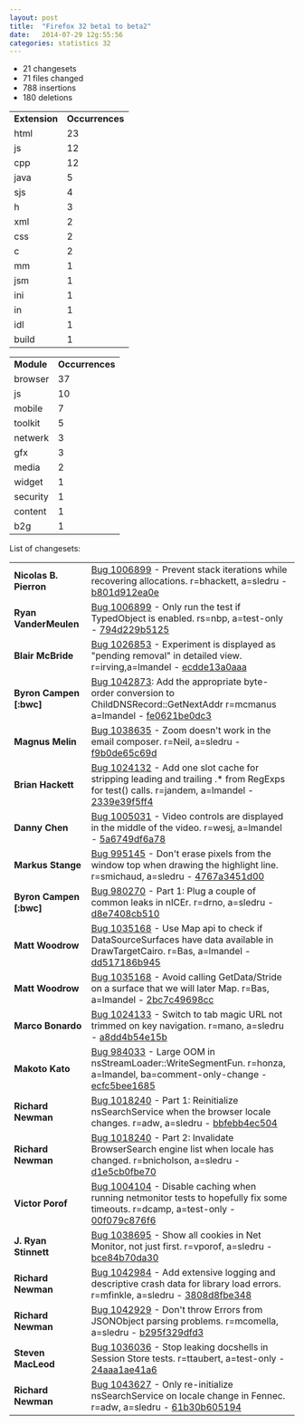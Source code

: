 ```yaml
---
layout: post
title:  "Firefox 32 beta1 to beta2"
date:   2014-07-29 12g:55:56
categories: statistics 32
---
```


<p>
<ul>
<li>21 changesets</li>
<li>71 files changed</li>
<li>788 insertions</li>
<li>180 deletions</li>
</ul>
</p>
<p>
<table><tr><td><strong>Extension</strong></td><td><strong>Occurrences</strong></td></tr>
<tr><td>html</td><td>23</td></tr>
<tr><td>js</td><td>12</td></tr>
<tr><td>cpp</td><td>12</td></tr>
<tr><td>java</td><td>5</td></tr>
<tr><td>sjs</td><td>4</td></tr>
<tr><td>h</td><td>3</td></tr>
<tr><td>xml</td><td>2</td></tr>
<tr><td>css</td><td>2</td></tr>
<tr><td>c</td><td>2</td></tr>
<tr><td>mm</td><td>1</td></tr>
<tr><td>jsm</td><td>1</td></tr>
<tr><td>ini</td><td>1</td></tr>
<tr><td>in</td><td>1</td></tr>
<tr><td>idl</td><td>1</td></tr>
<tr><td>build</td><td>1</td></tr>
</table>
</p>
<p>
<table><tr><td><strong>Module</strong></td><td><strong>Occurrences</strong></td></tr>
<tr><td>browser</td><td>37</td></tr>
<tr><td>js</td><td>10</td></tr>
<tr><td>mobile</td><td>7</td></tr>
<tr><td>toolkit</td><td>5</td></tr>
<tr><td>netwerk</td><td>3</td></tr>
<tr><td>gfx</td><td>3</td></tr>
<tr><td>media</td><td>2</td></tr>
<tr><td>widget</td><td>1</td></tr>
<tr><td>security</td><td>1</td></tr>
<tr><td>content</td><td>1</td></tr>
<tr><td>b2g</td><td>1</td></tr>
</table>
</p>
<p>List of changesets:
<table>
<tr><td><strong>Nicolas B. Pierron</strong></td><td><a href="http://bugzilla.mozilla.org/1006899">Bug 1006899</a> - Prevent stack iterations while recovering allocations. r=bhackett, a=sledru - <a href="https://hg.mozilla.org/releases/mozilla-beta/rev/b801d912ea0e">b801d912ea0e</a></td></tr>
<tr><td><strong>Ryan VanderMeulen</strong></td><td><a href="http://bugzilla.mozilla.org/1006899">Bug 1006899</a> - Only run the test if TypedObject is enabled. rs=nbp, a=test-only - <a href="https://hg.mozilla.org/releases/mozilla-beta/rev/794d229b5125">794d229b5125</a></td></tr>
<tr><td><strong>Blair McBride</strong></td><td><a href="http://bugzilla.mozilla.org/1026853">Bug 1026853</a> - Experiment is displayed as "pending removal" in detailed view. r=irving,a=lmandel - <a href="https://hg.mozilla.org/releases/mozilla-beta/rev/ecdde13a0aaa">ecdde13a0aaa</a></td></tr>
<tr><td><strong>Byron Campen [:bwc]</strong></td><td><a href="http://bugzilla.mozilla.org/1042873">Bug 1042873</a>: Add the appropriate byte-order conversion to ChildDNSRecord::GetNextAddr r=mcmanus a=lmandel - <a href="https://hg.mozilla.org/releases/mozilla-beta/rev/fe0621be0dc3">fe0621be0dc3</a></td></tr>
<tr><td><strong>Magnus Melin</strong></td><td><a href="http://bugzilla.mozilla.org/1038635">Bug 1038635</a> - Zoom doesn't work in the email composer. r=Neil, a=sledru - <a href="https://hg.mozilla.org/releases/mozilla-beta/rev/f9b0de65c69d">f9b0de65c69d</a></td></tr>
<tr><td><strong>Brian Hackett</strong></td><td><a href="http://bugzilla.mozilla.org/1024132">Bug 1024132</a> - Add one slot cache for stripping leading and trailing .* from RegExps for test() calls. r=jandem, a=lmandel - <a href="https://hg.mozilla.org/releases/mozilla-beta/rev/2339e39f5ff4">2339e39f5ff4</a></td></tr>
<tr><td><strong>Danny Chen</strong></td><td><a href="http://bugzilla.mozilla.org/1005031">Bug 1005031</a> - Video controls are displayed in the middle of the video. r=wesj, a=lmandel - <a href="https://hg.mozilla.org/releases/mozilla-beta/rev/5a6749df6a78">5a6749df6a78</a></td></tr>
<tr><td><strong>Markus Stange</strong></td><td><a href="http://bugzilla.mozilla.org/995145">Bug 995145</a> - Don't erase pixels from the window top when drawing the highlight line. r=smichaud, a=sledru - <a href="https://hg.mozilla.org/releases/mozilla-beta/rev/4767a3451d00">4767a3451d00</a></td></tr>
<tr><td><strong>Byron Campen [:bwc]</strong></td><td><a href="http://bugzilla.mozilla.org/980270">Bug 980270</a> - Part 1: Plug a couple of common leaks in nICEr. r=drno, a=sledru - <a href="https://hg.mozilla.org/releases/mozilla-beta/rev/d8e7408cb510">d8e7408cb510</a></td></tr>
<tr><td><strong>Matt Woodrow</strong></td><td><a href="http://bugzilla.mozilla.org/1035168">Bug 1035168</a> - Use Map api to check if DataSourceSurfaces have data available in DrawTargetCairo. r=Bas, a=lmandel - <a href="https://hg.mozilla.org/releases/mozilla-beta/rev/dd517186b945">dd517186b945</a></td></tr>
<tr><td><strong>Matt Woodrow</strong></td><td><a href="http://bugzilla.mozilla.org/1035168">Bug 1035168</a> - Avoid calling GetData/Stride on a surface that we will later Map. r=Bas, a=lmandel - <a href="https://hg.mozilla.org/releases/mozilla-beta/rev/2bc7c49698cc">2bc7c49698cc</a></td></tr>
<tr><td><strong>Marco Bonardo</strong></td><td><a href="http://bugzilla.mozilla.org/1024133">Bug 1024133</a> - Switch to tab magic URL not trimmed on key navigation. r=mano, a=sledru - <a href="https://hg.mozilla.org/releases/mozilla-beta/rev/a8dd4b54e15b">a8dd4b54e15b</a></td></tr>
<tr><td><strong>Makoto Kato</strong></td><td><a href="http://bugzilla.mozilla.org/984033">Bug 984033</a> - Large OOM in nsStreamLoader::WriteSegmentFun. r=honza, a=lmandel, ba=comment-only-change - <a href="https://hg.mozilla.org/releases/mozilla-beta/rev/ecfc5bee1685">ecfc5bee1685</a></td></tr>
<tr><td><strong>Richard Newman</strong></td><td><a href="http://bugzilla.mozilla.org/1018240">Bug 1018240</a> - Part 1: Reinitialize nsSearchService when the browser locale changes. r=adw, a=sledru - <a href="https://hg.mozilla.org/releases/mozilla-beta/rev/bbfebb4ec504">bbfebb4ec504</a></td></tr>
<tr><td><strong>Richard Newman</strong></td><td><a href="http://bugzilla.mozilla.org/1018240">Bug 1018240</a> - Part 2: Invalidate BrowserSearch engine list when locale has changed. r=bnicholson, a=sledru - <a href="https://hg.mozilla.org/releases/mozilla-beta/rev/d1e5cb0fbe70">d1e5cb0fbe70</a></td></tr>
<tr><td><strong>Victor Porof</strong></td><td><a href="http://bugzilla.mozilla.org/1004104">Bug 1004104</a> - Disable caching when running netmonitor tests to hopefully fix some timeouts. r=dcamp, a=test-only - <a href="https://hg.mozilla.org/releases/mozilla-beta/rev/00f079c876f6">00f079c876f6</a></td></tr>
<tr><td><strong>J. Ryan Stinnett</strong></td><td><a href="http://bugzilla.mozilla.org/1038695">Bug 1038695</a> - Show all cookies in Net Monitor, not just first. r=vporof, a=sledru - <a href="https://hg.mozilla.org/releases/mozilla-beta/rev/bce84b70da30">bce84b70da30</a></td></tr>
<tr><td><strong>Richard Newman</strong></td><td><a href="http://bugzilla.mozilla.org/1042984">Bug 1042984</a> - Add extensive logging and descriptive crash data for library load errors. r=mfinkle, a=sledru - <a href="https://hg.mozilla.org/releases/mozilla-beta/rev/3808d8fbe348">3808d8fbe348</a></td></tr>
<tr><td><strong>Richard Newman</strong></td><td><a href="http://bugzilla.mozilla.org/1042929">Bug 1042929</a> - Don't throw Errors from JSONObject parsing problems. r=mcomella, a=sledru - <a href="https://hg.mozilla.org/releases/mozilla-beta/rev/b295f329dfd3">b295f329dfd3</a></td></tr>
<tr><td><strong>Steven MacLeod</strong></td><td><a href="http://bugzilla.mozilla.org/1036036">Bug 1036036</a> - Stop leaking docshells in Session Store tests. r=ttaubert, a=test-only - <a href="https://hg.mozilla.org/releases/mozilla-beta/rev/24aaa1ae41a6">24aaa1ae41a6</a></td></tr>
<tr><td><strong>Richard Newman</strong></td><td><a href="http://bugzilla.mozilla.org/1043627">Bug 1043627</a> - Only re-initialize nsSearchService on locale change in Fennec. r=adw, a=sledru - <a href="https://hg.mozilla.org/releases/mozilla-beta/rev/61b30b605194">61b30b605194</a></td></tr>
</table>
</p>